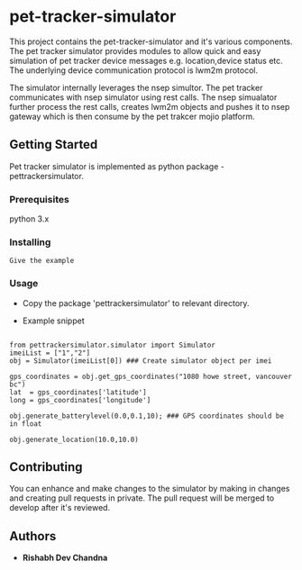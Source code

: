 # pet-tracker-simulator

This project contains the pet-tracker-simulator and it's various components. The pet tracker simulator provides modules to allow quick and easy simulation of pet tracker device messages e.g. location,device status etc. The underlying device communication protocol is lwm2m protocol.

The simulator internally leverages the nsep simultor. The pet tracker communicates with nsep simulator using rest calls. The nsep simualator further process the rest calls, creates lwm2m objects and pushes it to nsep gateway which is then consume by the pet trakcer mojio platform.

## Getting Started

Pet tracker simulator is implemented as python package - pettrackersimulator.

### Prerequisites

python 3.x

### Installing


```
Give the example
```


### Usage

- Copy the package 'pettrackersimulator' to relevant directory.

- Example snippet 

```

from pettrackersimulator.simulator import Simulator
imeiList = ["1","2"] 
obj = Simulator(imeiList[0]) ### Create simulator object per imei

gps_coordinates = obj.get_gps_coordinates("1080 howe street, vancouver bc")
lat  = gps_coordinates['latitude']
long = gps_coordinates['longitude']

obj.generate_batterylevel(0.0,0.1,10); ### GPS coordinates should be in float

obj.generate_location(10.0,10.0)

```


## Contributing

You can enhance and make changes to the simulator by making in changes and creating pull requests in private. The pull request will be merged to develop after it's reviewed.

## Authors

* **Rishabh Dev Chandna** 

